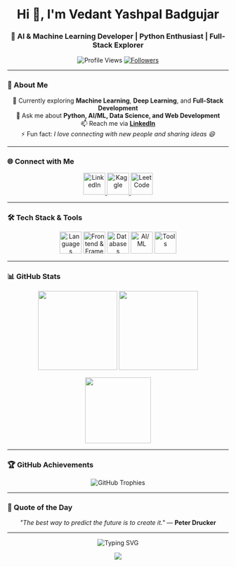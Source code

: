 <!-- 🌟 Professional GitHub Profile README for Vedant Yashpal Badgujar -->

<h1 align="center">Hi 👋, I'm Vedant Yashpal Badgujar</h1>
<h3 align="center">🚀 AI & Machine Learning Developer | Python Enthusiast | Full-Stack Explorer</h3>

<p align="center">
  <img src="https://komarev.com/ghpvc/?username=satorucommit&label=Profile%20Views&color=blue&style=flat" alt="Profile Views" />
  <a href="https://github.com/satorucommit?tab=followers">
    <img src="https://img.shields.io/github/followers/satorucommit?label=Followers&style=social&color=blue" alt="Followers" />
  </a>
</p>

---

### 🧠 About Me
<p align="center">
🌱 Currently exploring <b>Machine Learning</b>, <b>Deep Learning</b>, and <b>Full-Stack Development</b> <br/>
💬 Ask me about <b>Python, AI/ML, Data Science, and Web Development</b> <br/>
📫 Reach me via <a href="https://www.linkedin.com/in/vedant-badgujar-a546bb298/" target="_blank"><b>LinkedIn</b></a> <br/>
⚡ Fun fact: <i>I love connecting with new people and sharing ideas 😄</i>
</p>

---

### 🌐 Connect with Me
<p align="center">
  <a href="https://www.linkedin.com/in/vedant-badgujar-a546bb298/" target="_blank">
    <img src="https://skillicons.dev/icons?i=linkedin" alt="LinkedIn" width="50"/>
  </a>
  <a href="https://www.kaggle.com/vedantbadgujar" target="_blank">
    <img src="https://cdn.jsdelivr.net/gh/devicons/devicon/icons/kaggle/kaggle-original.svg" alt="Kaggle" width="50"/>
  </a>
  <a href="https://leetcode.com/u/Ved_commit/" target="_blank">
    <img src="https://cdn.jsdelivr.net/gh/simple-icons/simple-icons/icons/leetcode.svg" alt="LeetCode" width="50"/>
  </a>
</p>

---

### 🛠️ Tech Stack & Tools
<p align="center">
  <!-- Programming Languages -->
  <img src="https://skillicons.dev/icons?i=python,java,c,js,ts,html,css&theme=light" alt="Languages" width="50"/>
  
  <!-- Frontend & Frameworks -->
  <img src="https://skillicons.dev/icons?i=react,nextjs,nodejs&theme=light" alt="Frontend & Frameworks" width="50"/>
  
  <!-- Databases -->
  <img src="https://skillicons.dev/icons?i=mongodb,postgres&theme=light" alt="Databases" width="50"/>
  
  <!-- ML & Data Science -->
  <img src="https://skillicons.dev/icons?i=pandas,numpy,sklearn,seaborn,opencv,pytorch,tensorflow&theme=light" alt="AI/ML" width="50"/>
  
  <!-- Tools -->
  <img src="https://skillicons.dev/icons?i=git,figma&theme=light" alt="Tools" width="50"/>
</p>

---

### 📊 GitHub Stats
<p align="center">
  <img src="https://github-readme-stats.vercel.app/api?username=satorucommit&show_icons=true&theme=default&hide_border=true" height="180em"/>
  <img src="https://github-readme-streak-stats.herokuapp.com/?user=satorucommit&theme=default&hide_border=true" height="180em"/>
</p>

<p align="center">
  <img src="https://github-readme-stats.vercel.app/api/top-langs/?username=satorucommit&layout=compact&theme=default&hide_border=true" height="150em"/>
</p>

---

### 🏆 GitHub Achievements
<p align="center">
  <img src="https://github-profile-trophy.vercel.app/?username=satorucommit&theme=gruvbox&no-frame=true&margin-w=10" alt="GitHub Trophies" />
</p>

---


### 💬 Quote of the Day
<p align="center">
  <i>"The best way to predict the future is to create it."</i> — <b>Peter Drucker</b>
</p>

---

<p align="center">
  <img src="https://readme-typing-svg.demolab.com?font=Fira+Code&size=20&pause=1000&color=0A0A0A&center=true&vCenter=true&width=500&lines=Thanks+for+visiting!+🌟;Let's+build+something+amazing+together!+💻" alt="Typing SVG" />
</p>

<p align="center">
  <a href="https://github.com/satorucommit">
    <img src="https://img.shields.io/badge/⭐%20Star%20My%20Repos!-blue?style=for-the-badge" />
  </a>
</p>
